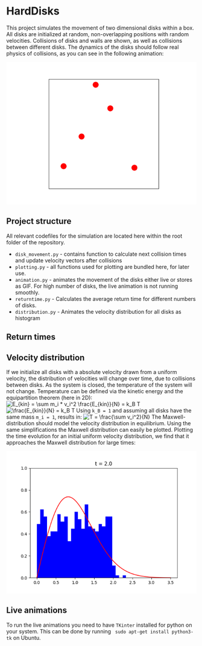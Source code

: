 # HardDisks

This project simulates the movement of two dimensional disks within a box. All disks are 
initialized at random, non-overlapping positions with random velocities. Collisions of disks 
and walls are shown, as well as collisions between different disks. The dynamics of the disks 
should follow real physics of collisions, as you can see in the following animation:

![Dynamics 10 disks](results/dynamics.gif)

## Project structure
All relevant codefiles for the simulation are located here within the root folder of the repository.

* `disk_movement.py` - contains function to calculate next collision times and update velocity vectors
after collisions
* `plotting.py` - all functions used for plotting are bundled here, for later use.
* `animation.py` - animates the movement of the disks either live or stores as GIF. For high
number of disks, the live animation is not running smoothly.
* `returntime.py` - Calculates the average return time for different numbers of disks.
* `distribution.py` - Animates the velocity distribution for all disks as histogram

## Return times

## Velocity distribution
If we initialize all disks with a absolute velocity drawn from a uniform velocity, the distribution 
of velocities will change over time, due to collisions between disks. As the system is closed, the 
temperature of the system will not change. Temperature can be defined via the kinetic energy and 
the equipartition theorem (here in 2D):
![E_{kin} = \sum m_i * v_i^2$$ $$ \frac{E_{kin}}{N} = k_B T](https://render.githubusercontent.com/render/math?math=E_%7Bkin%7D%20%3D%20%5Csum%20m_i%20*%20v_i%5E2%24%24%20%24%24%20%5Cfrac%7BE_%7Bkin%7D%7D%7BN%7D%20%3D%20k_B%20T)
![\frac{E_{kin}}{N} = k_B T ](https://render.githubusercontent.com/render/math?math=%5Cfrac%7BE_%7Bkin%7D%7D%7BN%7D%20%3D%20k_B%20T%20)
Using `k_B = 1` and assuming all disks have the same mass `m_i = 1`, results in: 
![T = \frac{\sum v_i^2}{N}](https://render.githubusercontent.com/render/math?math=T%20%3D%20%5Cfrac%7B%5Csum%20v_i%5E2%7D%7BN%7D)
The Maxwell-distribution should model the velocity distribution in equilibrium. Using the same 
simplifications the Maxwell distribution can easily be plotted. 
Plotting the time evolution for an initial uniform velocity distribution, we find that it approaches
the Maxwell distribution for large times:

![Velocity distribution for 500 disks](results/distribution500.gif)

## Live animations
To run the live animations you need to have `TKinter` installed for python on your system.
This can be done by running ``` sudo apt-get install python3-tk``` on Ubuntu.  